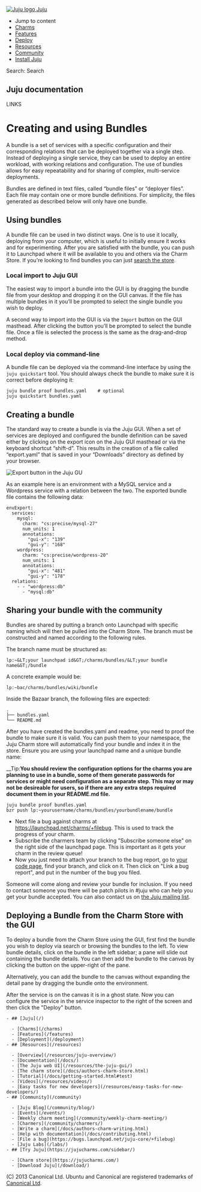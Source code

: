 [ ![Juju logo](//assets.ubuntu.com/sites/ubuntu/latest/u/img/logo.png) Juju
](https://juju.ubuntu.com/)

  - Jump to content
  - [Charms](https://juju.ubuntu.com/charms/)
  - [Features](https://juju.ubuntu.com/features/)
  - [Deploy](https://juju.ubuntu.com/deployment/)
  - [Resources](https://juju.ubuntu.com/resources/)
  - [Community](https://juju.ubuntu.com/community/)
  - [Install Juju](https://juju.ubuntu.com/download/)

Search: Search

## Juju documentation

LINKS

# Creating and using Bundles

A bundle is a set of services with a specific configuration and their
corresponding relations that can be deployed together via a single step. Instead
of deploying a single service, they can be used to deploy an entire workload,
with working relations and configuration. The use of bundles allows for easy
repeatability and for sharing of complex, multi-service deployments.

Bundles are defined in text files, called “bundle files” or “deployer files”.
Each file may contain one or more bundle definitions. For simplicity, the files
generated as described below will only have one bundle.

## Using bundles

A bundle file can be used in two distinct ways. One is to use it locally,
deploying from your computer, which is useful to initially ensure it works and
for experimenting. After you are satisfied with the bundle, you can push it to
Launchpad where it will be available to you and others via the Charm Store. If
you're looking to find bundles you can just [search the
store](https://jujucharms.com/sidebar/search/?text=bundle).

### Local import to Juju GUI

The easiest way to import a bundle into the GUI is by dragging the bundle file
from your desktop and dropping it on the GUI canvas. If the file has multiple
bundles in it you’ll be prompted to select the single bundle you wish to deploy.

A second way to import into the GUI is via the `Import` button on the GUI
masthead. After clicking the button you’ll be prompted to select the bundle
file. Once a file is selected the process is the same as the drag-and-drop
method.

### Local deploy via command-line

A bundle file can be deployed via the command-line interface by using the `juju
quickstart` tool. You should always check the bundle to make sure it is correct
before deploying it:

    
    
    juju bundle proof bundles.yaml    # optional
    juju quickstart bundles.yaml
    

## Creating a bundle

The standard way to create a bundle is via the Juju GUI. When a set of services
are deployed and configured the bundle definition can be saved either by
clicking on the export icon on the Juju GUI masthead or via the keyboard
shortcut “shift-d”. This results in the creation of a file called “export.yaml”
that is saved in your “Downloads” directory as defined by your browser.

![Export button in the Juju GU](media/charm_bundles_export-bundle.png)

As an example here is an environment with a MySQL service and a Wordpress
service with a relation between the two. The exported bundle file contains the
following data:

    
    
    envExport: 
      services: 
        mysql: 
          charm: "cs:precise/mysql-27"
          num_units: 1
          annotations: 
            "gui-x": "139"
            "gui-y": "168"
        wordpress: 
          charm: "cs:precise/wordpress-20"
          num_units: 1
          annotations: 
            "gui-x": "481"
            "gui-y": "178"
      relations: 
        - - "wordpress:db"
          - "mysql:db"
    

## Sharing your bundle with the community

Bundles are shared by putting a branch onto Launchpad with specific naming which
will then be pulled into the Charm Store. The branch must be constructed and
named according to the following rules.

The branch name must be structured as:

    
    
    lp:~&LT;your launchpad id&GT;/charms/bundles/&LT;your bundle name&GT;/bundle
    

A concrete example would be:

    
    
    lp:~bac/charms/bundles/wiki/bundle
    

Inside the Bazaar branch, the following files are expected:

    
    
    .
    ├── bundles.yaml
    └── README.md
    

After you have created the bundles.yaml and readme, you need to proof the bundle
to make sure it is valid. You can push them to your namespace, the Juju Charm
store will automatically find your bundle and index it in the store. Ensure you
are using your launchpad name and a unique bundle name:

__Tip:__You should review the configuration options for the charms you are
planning to use in a bundle, some of them generate passwords for services or
might need configuration as a separate step. This may or may not be desireable
for users, so if there are any extra steps required document them in your
README.md file.__

    
    
    juju bundle proof bundles.yaml
    bzr push lp:~yourusername/charms/bundles/yourbundlename/bundle
    

  - Next file a bug against charms at <https://launchpad.net/charms/+filebug>. This is used to track the progress of your charm.
  - Subscribe the charmers team by clicking "Subscribe someone else" on the right side of the launchpad page. This is important as it gets your charm in the review queue!
  - Now you just need to attach your branch to the bug report, go to [your code page](https://code.launchpad.net/people/+me), find your branch, and click on it. Then click on "Link a bug report", and put in the number of the bug you filed.

Someone will come along and review your bundle for inclusion. If you need to
contact someone you there will be patch pilots in #juju who can help you get
your bundle accepted. You can also contact us on [the Juju mailing
list](https://lists.ubuntu.com/mailman/listinfo/juju).

## Deploying a Bundle from the Charm Store with the GUI

To deploy a bundle from the Charm Store using the GUI, first find the bundle you
wish to deploy via search or browsing the bundles to the left. To view bundle
details, click on the bundle in the left sidebar; a pane will slide out
containing the bundle details. You can then add the bundle to the canvas by
clicking the button on the upper-right of the pane.

Alternatively, you can add the bundle to the canvas without expanding the detail
pane by dragging the bundle onto the environment.

After the service is on the canvas it is in a ghost state. Now you can configure
the service in the service inspector to the right of the screen and then click
the "Deploy" button.

    - ## [Juju](/)

      - [Charms](/charms)
      - [Features](/features)
      - [Deployment](/deployment)
    - ## [Resources](/resources)

      - [Overview](/resources/juju-overview/)
      - [Documentation](/docs/)
      - [The Juju web UI](/resources/the-juju-gui/)
      - [The charm store](/docs/authors-charm-store.html)
      - [Tutorial](/docs/getting-started.html#test)
      - [Videos](/resources/videos/)
      - [Easy tasks for new developers](/resources/easy-tasks-for-new-developers/)
    - ## [Community](/community)

      - [Juju Blog](/community/blog/)
      - [Events](/events/)
      - [Weekly charm meeting](/community/weekly-charm-meeting/)
      - [Charmers](/community/charmers/)
      - [Write a charm](/docs/authors-charm-writing.html)
      - [Help with documentation](/docs/contributing.html)
      - [File a bug](https://bugs.launchpad.net/juju-core/+filebug)
      - [Juju Labs](/labs/)
    - ## [Try Juju](https://jujucharms.com/sidebar/)

      - [Charm store](https://jujucharms.com/)
      - [Download Juju](/download/)

(C) 2013 Canonical Ltd. Ubuntu and Canonical are registered trademarks of
[Canonical Ltd](http://canonical.com).


